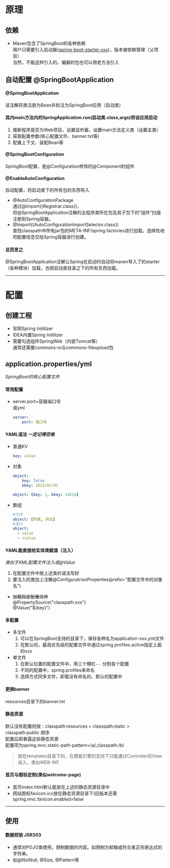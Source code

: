 # 原理

## 依赖
*   Maven包含了SpringBoot的各种依赖  
    用户只需要引入启动器([spring-boot-starter-xxx](https://docs.spring.io/spring-boot/docs/current/reference/html/using.html#using.build-systems.starters))，版本被依赖管理（父项目）  
    当然，不能这样引入的、偏僻的包也可以用老方法引入

## 自动配置 @SpringBootApplication
#### @SpringBootApplication
该注解将类注册为Bean并标注为SpringBoot应用（启动类）  
#### 其内main方法内的SpringApplication.run(启动类.class,args)将该应用启动  
1.  推断程序是否为Web项目，设置监听器，设置main方法定义类（设置主类）
2.  获取配置参数(核心配置文件、banner.txt等)
3.  配置上下文、装配Bean等
#### @SpringBootConfiguration  
SpringBoot配置，是@Configuration修饰的@Component的组件
#### @EnableAutoConfiguration  
自动配置，将启动类下的所有包的东西导入    
*   @AutoConfigurationPackage  
    通过@Import({Registrar.class})，  
    将@SpringBootApplication注解的主程序类所在包及其子包下的“组件”扫描注册到Spring容器。
*   @Import({AutoConfigurationImportSelector.class})  
    查找classpath中所有jar包的META-INF/spring.factories进行加载，选择性地将配置信息交给Spring容器进行创建。
#### 总而言之
@SpringBootApplication注解让Spring在启动时自动将maven导入了的starter（各种模块）加载，也把启动类目录之下的所有东西加载。

---

# 配置

## 创建工程
*   官网Spring Initilizer
*   IDEA内置Spring Initilizer
*   需要勾选组件SpringWeb（内嵌Tomcat等）  
    通常还需要commons-io与commons-fileupload包  

## application.properties/yml
*SpringBoot的核心配置文件*
#### 常用配置
*   server.port=容器端口号  
    或yml
    ```yml
    server:
        port: 端口号
    ```
#### YAML语法 *一定记得空格*
*   普通KV
    ```yml
    key: value
    ```
*   对象
    ```yml
    object:
        key: false
        kkey: 2022/01/01
    ```
    ```yml
    object: {key: 1, kkey: 14514}
    ```
*   数组
    ```yml
    #行内
    object: [阿黄, 阿龙]
    #多行
    object:
      - value
      - vvalue
    ```
#### YAML能直接给实体类赋值（注入）
*类似于XML配置文件注入或@Value*
1.  在配置文件中按上述类的语法写好
2.  要注入的类加上注解@ConfiguratrionProperties(prefix="配置文件中的对象名")
*   ~~加载指定配置文件~~  
    @PropertySource("classpath:xxx")  
    @Value("${key}")

#### 多配置
*   多文件
    1.  可以在SpringBoot支持的目录下，保存各种名为application-xxx.yml文件
    2.  在默认的，最高优先级的配置文件中通过spring.profiles.active指定上面的xxx
*   单文件
    1.  在默认位置的配置文件中，用三个横杠```---```分割各个配置
    2.  不同的配置中，spring.profiles来命名
    3.  选择方式同多文件，卸载没有命名的、默认的配置中

#### 更换banner
resources目录下的banner.txt

#### 静态资源
默认没有配置则按：classpath:resources > classpath:static > classpath:public 顺序  
配置后即暴露这些静态资源  
配置项为spring.mvc.static-path-pattern=/a/,classpath:/b/
>   放在templates目录下的，在模板引擎的支持下只能通过Controller的View进入，类似WEB-INF

#### 首页与图标定制(类似welcome-page)
*   首页index.html默认能放在上述的静态资源目录中
*   网站图标favicon.ico放在静态资源目录下(旧版本还需spring.mvc.favicon.enabled=false
---

## 使用
#### 数据校验 JSR303
*   通常对POJO类使用，限制数据的内容。如限制为邮箱或符合某正则表达式的字符串。
*   如@NotNull, @Size, @Pattern等
